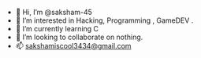 - 👋 Hi, I’m @saksham-45
- 👀 I’m interested in Hacking, Programming , GameDEV .
- 🌱 I’m currently learning C
- 💞️ I’m looking to collaborate on nothing.
- 📫 sakshamiscool3434@gmail.com

<!---
saksham-45/saksham-45 is a ✨ special ✨ repository because its `README.md` (this file) appears on your GitHub profile.
You can click the Preview link to take a look at your changes.
--->

